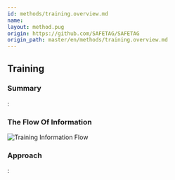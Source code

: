 ```yaml
---
id: methods/training.overview.md
name: 
layout: method.pug
origin: https://github.com/SAFETAG/SAFETAG
origin_path: master/en/methods/training.overview.md
---
```

## Training

### Summary

:[](guides/training/summary.md)
### The Flow Of Information

![Training Information Flow](images/info_flows/training.svg)

### Approach

:[](guides/training/approach.md)
